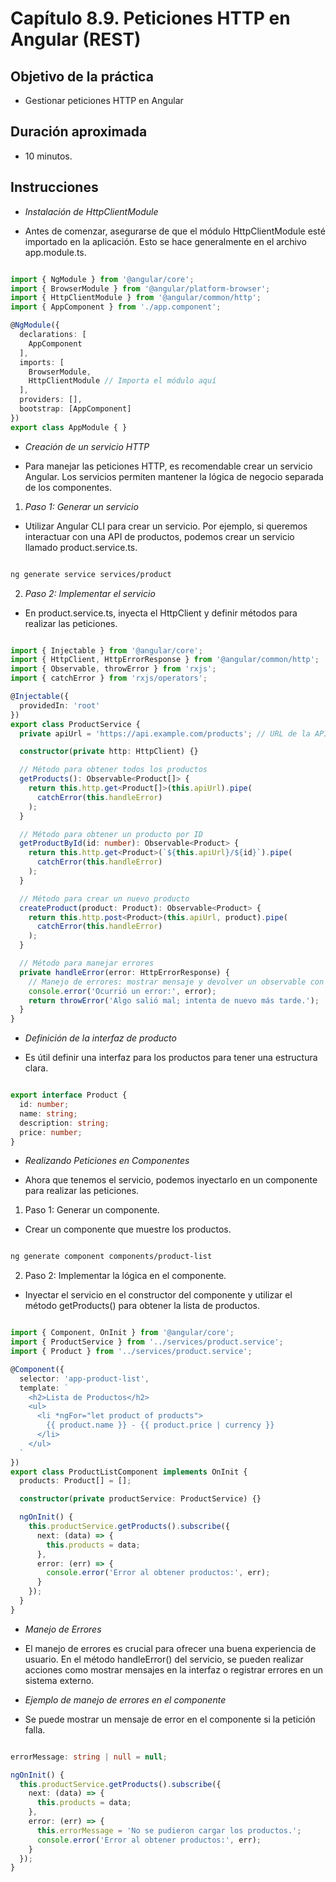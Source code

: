 # Capítulo 8.9. Peticiones HTTP en Angular (REST)

## Objetivo de la práctica
- Gestionar peticiones HTTP en Angular
  
## Duración aproximada
- 10 minutos.

## Instrucciones 

- *Instalación de HttpClientModule*

- Antes de comenzar, asegurarse de que el módulo HttpClientModule esté importado en la aplicación. Esto se hace generalmente en el archivo app.module.ts.

```typescript

import { NgModule } from '@angular/core';
import { BrowserModule } from '@angular/platform-browser';
import { HttpClientModule } from '@angular/common/http';
import { AppComponent } from './app.component';

@NgModule({
  declarations: [
    AppComponent
  ],
  imports: [
    BrowserModule,
    HttpClientModule // Importa el módulo aquí
  ],
  providers: [],
  bootstrap: [AppComponent]
})
export class AppModule { }
```

- *Creación de un servicio HTTP*

- Para manejar las peticiones HTTP, es recomendable crear un servicio Angular. Los servicios permiten mantener la lógica de negocio separada de los componentes.

1. *Paso 1: Generar un servicio*

- Utilizar Angular CLI para crear un servicio. Por ejemplo, si queremos interactuar con una API de productos, podemos crear un servicio llamado product.service.ts.

```bash

ng generate service services/product
```

2. *Paso 2: Implementar el servicio*

- En product.service.ts, inyecta el HttpClient y definir métodos para realizar las peticiones.

```typescript

import { Injectable } from '@angular/core';
import { HttpClient, HttpErrorResponse } from '@angular/common/http';
import { Observable, throwError } from 'rxjs';
import { catchError } from 'rxjs/operators';

@Injectable({
  providedIn: 'root'
})
export class ProductService {
  private apiUrl = 'https://api.example.com/products'; // URL de la API

  constructor(private http: HttpClient) {}

  // Método para obtener todos los productos
  getProducts(): Observable<Product[]> {
    return this.http.get<Product[]>(this.apiUrl).pipe(
      catchError(this.handleError)
    );
  }

  // Método para obtener un producto por ID
  getProductById(id: number): Observable<Product> {
    return this.http.get<Product>(`${this.apiUrl}/${id}`).pipe(
      catchError(this.handleError)
    );
  }

  // Método para crear un nuevo producto
  createProduct(product: Product): Observable<Product> {
    return this.http.post<Product>(this.apiUrl, product).pipe(
      catchError(this.handleError)
    );
  }

  // Método para manejar errores
  private handleError(error: HttpErrorResponse) {
    // Manejo de errores: mostrar mensaje y devolver un observable con el error
    console.error('Ocurrió un error:', error);
    return throwError('Algo salió mal; intenta de nuevo más tarde.');
  }
}
```

- *Definición de la interfaz de producto*

- Es útil definir una interfaz para los productos para tener una estructura clara.

```typescript

export interface Product {
  id: number;
  name: string;
  description: string;
  price: number;
}
```

- *Realizando Peticiones en Componentes*

- Ahora que tenemos el servicio, podemos inyectarlo en un componente para realizar las peticiones.

1. Paso 1: Generar un componente.

- Crear un componente que muestre los productos.

```bash

ng generate component components/product-list
```

2. Paso 2: Implementar la lógica en el componente.

- Inyectar el servicio en el constructor del componente y utilizar el método getProducts() para obtener la lista de productos.

```typescript

import { Component, OnInit } from '@angular/core';
import { ProductService } from '../services/product.service';
import { Product } from '../services/product.service';

@Component({
  selector: 'app-product-list',
  template: `
    <h2>Lista de Productos</h2>
    <ul>
      <li *ngFor="let product of products">
        {{ product.name }} - {{ product.price | currency }}
      </li>
    </ul>
  `
})
export class ProductListComponent implements OnInit {
  products: Product[] = [];

  constructor(private productService: ProductService) {}

  ngOnInit() {
    this.productService.getProducts().subscribe({
      next: (data) => {
        this.products = data;
      },
      error: (err) => {
        console.error('Error al obtener productos:', err);
      }
    });
  }
}
```

- *Manejo de Errores*

- El manejo de errores es crucial para ofrecer una buena experiencia de usuario. En el método handleError() del servicio, se pueden realizar acciones como mostrar mensajes en la interfaz o registrar errores en un sistema externo.

- *Ejemplo de manejo de errores en el componente*

- Se puede mostrar un mensaje de error en el componente si la petición falla.

```typescript

errorMessage: string | null = null;

ngOnInit() {
  this.productService.getProducts().subscribe({
    next: (data) => {
      this.products = data;
    },
    error: (err) => {
      this.errorMessage = 'No se pudieron cargar los productos.';
      console.error('Error al obtener productos:', err);
    }
  });
}
```

